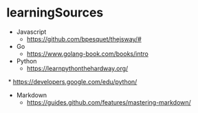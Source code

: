 # learningSources

* Javascript
  * https://github.com/bpesquet/thejsway/#
* Go
  * https://www.golang-book.com/books/intro
* Python
  * https://learnpythonthehardway.org/
  
  * https://developers.google.com/edu/python/
* Markdown
  * https://guides.github.com/features/mastering-markdown/
